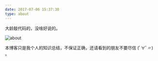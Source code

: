 ```yaml
---
date: 2017-07-06 15:37:30
type: about
---
```


大龄敲代码的，没啥好说的。

![about](http://idiary.oss-cn-zhangjiakou.aliyuncs.com/images/about.png)

本博客只是我个人的知识总结，不保证正确，还请看到的朋友不要尽信 (ﾟ∀ﾟ〃) 。